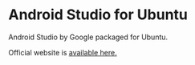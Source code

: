 Android Studio for Ubuntu
=====================

Android Studio by Google packaged for Ubuntu.

Official website is [available here.](http://paolorotolo.github.io/android-studio/)
